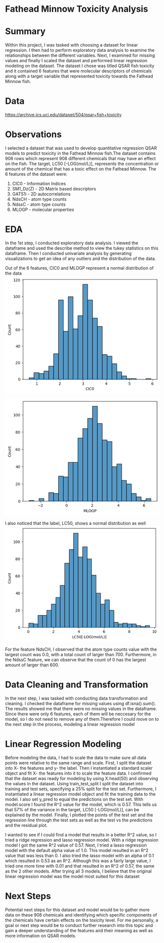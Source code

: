 # Fathead Minnow Toxicity Analysis
# Summary

Within this project, I was tasked with choosing a dataset for linear regression. I then had to perform exploratory data analysis to examine the relationships between the different variables. Next, I examined for missing values and finally I scaled the dataset and performed linear regression modeling on the dataset. The dataset I chose was titled QSAR fish toxicity and it contained 6 features that were molecular descriptors of chemicals along with a target variable that represented toxicity towards the Fathead Minnow fish.

 
# Data
https://archive.ics.uci.edu/dataset/504/qsar+fish+toxicity


# Observations 
I selected a dataset that was used to develop quantitative regression QSAR models to predict toxicity in the Fathead Minnow fish.The dataset contains 908 rows which represent 908 different chemicals that may have an effect on the fish. The target,  LC50 [-LOG(mol/L)], represents the concentration or amount of the chemical that has a toxic effect on the Fathead Minnow.
The 6 features of the dataset were:
1) CIC0 - Information Indices
2) SM1_Dz(Z) - 2D Matrix based descriptors
3) GATS1i - 2D autocorrelations
4) NdsCH - atom type counts
5) NdssC - atom type counts
6) MLOGP - molecular properties


# EDA

In the 1st step, I conducted exploratory data analysis. I viewed the dataframe and used the describe method to view the tukey statistics on this dataframe. Then I conducted univariate analysis by generating visualizations to get an idea of any outliers and the distribution of the data. 

Out of the 6 features, CIC0 and MLOGP represent a normal distribution of the data
![Alt text](image.png)

![Alt text](image-1.png)

I also noticed that the label, LC50, shows a normal distribution as well
![Alt text](image-2.png)

For the feature NdsCH, I observed that the atom type counts value with the largest count was 0.0, with a total count of larger than 700. Furthermore, in the NdssC feature, we can observe that the count of 0 has the largest amount of larger than 600.



# Data Cleaning and Transformation
In the next step, I was tasked with conducting data transformation and cleaning. I checked the dataframe for missing values using df.isna().sum(). The results showed me that there were no missing values in the dataframe. Since there were only 6 features, each of them will be neccesary for the model, so I do not need to remove any of them.Therefore I could move on to the next step in the process, modeling a linear regression model


# Linear Regression Modeling
Before modeling the data, I had to scale the data to make sure all data points were relative to the same range and scale. First, I split the dataset into X- the features and y- the label. Then I instantiated a standard scaler object and fit X- the features into it to scale the feature data. I confirmed that the dataset was ready for modeling by using X.head(50) and observing the values in the dataset. Using train_test_split I split the dataset into training and test sets, specifying a 25% split for the test set. Furthermore, I instantiated a linear regression model object and fit the training data to the model. I also set y_pred to equal the predictions on the test set. With model.score I found the R^2 value for the model, which is 0.57. This tells us that 57% of the variance in the target, LC50 [-LOG(mol/L)], can be explained by the model. Finally, I plotted the points of the test set and the regression line through the test sets as well as the test vs the predictions and the residual plot.

I wanted to see if I could find a model that results in a better R^2 value, so I tried a ridge regression and lasso regression model. With a ridge regression model I got the same R^2 value of 0.57. Next, I tried a lasso regression model with the default alpha value of 1.0. This model resulted in an R^2 value that was less than 0. I also tried the lasso model with an alpha of 0.1 which resulted in 0.53 as an R^2. Although this was a fairly large value, I tried one more time with 0.01 and that resulted in an R^2 of 0.57, the same as the 2 other models. After trying all 3 models, I believe that the original linear regression model was the model most suited for this dataset


# Next Steps
Potential next steps for this dataset and model would be to gather more data on these 908 chemicals and identifying which specific components of the chemicals have certain effects on the toxicity level. For me personally, a goal or next step would be to conduct further research into this topic and gain a deeper understanding of the features and their meaning as well as more information on QSAR models.

